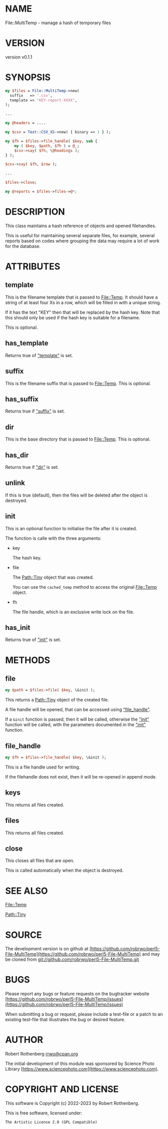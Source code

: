# NAME

File::MultiTemp - manage a hash of temporary files

# VERSION

version v0.1.1

# SYNOPSIS

```perl
my $files = File::MultiTemp->new(
  suffix   => '.csv',
  template => 'KEY-report-XXXX',
);

...

my @headers = ....

my $csv = Text::CSV_XS->new( { binary => 1 } );

my $fh = $files->file_handle( $key, sub {
    my ( $key, $path, $fh ) = @_;
    $csv->say( $fh, \@headings );
} );

$csv->say( $fh, $row );

...

$files->close;

my @reports = $files->files->@*;
```

# DESCRIPTION

This class maintains a hash reference of objects and opened filehandles.

This is useful for maintaining several separate files, for example, several reports based on codes where grouping the
data may require a lot of work for the database.

# ATTRIBUTES

## template

This is the filename template that is passed to [File::Temp](https://metacpan.org/pod/File%3A%3ATemp). It should have a string of at least four Xs in a row,
which will be filled in with a unique string.

If it has the text "KEY" then that will be replaced by the hash key. Note that this should only be used if the hash key
is suitable for a filename.

This is optional.

## has\_template

Returns true of ["template"](#template) is set.

## suffix

This is the filename suffix that is passed to [File::Temp](https://metacpan.org/pod/File%3A%3ATemp). This is optional.

## has\_suffix

Returns true if ["suffix"](#suffix) is set.

## dir

This is the base directory that is passed to [File::Temp](https://metacpan.org/pod/File%3A%3ATemp). This is optional.

## has\_dir

Returns true if ["dir"](#dir) is set.

## unlink

If this is true (default), then the files will be deleted after the object is destroyed.

## init

This is an optional function to initialise the file after it is created.

The function is calle with the three arguments:

- key

    The hash key.

- file

    The [Path::Tiny](https://metacpan.org/pod/Path%3A%3ATiny) object that was created.

    You can use the `cached_temp` method to access the original [File::Temp](https://metacpan.org/pod/File%3A%3ATemp) object.

- fh

    The file handle, which is an exclusive write lock on the file.

## has\_init

Returns true of ["init"](#init) is set.

# METHODS

## file

```perl
my $path = $files->file( $key, \&init );
```

This returns a [Path::Tiny](https://metacpan.org/pod/Path%3A%3ATiny) object of the created file.

A file handle will be opened, that can be accessed using ["file\_handle"](#file_handle).

If a `&init` function is passed, then it will be called, otherwise the ["init"](#init) function will be called,
with the parameters documented in the ["init"](#init) function.

## file\_handle

```perl
my $fh = $files->file_handle( $key, \&init );
```

This is a file handle used for writing.

If the filehandle does not exist, then it will be re-opened in append mode.

## keys

This returns all files created.

## files

This returns all files created.

## close

This closes all files that are open.

This is called automatically when the object is destroyed.

# SEE ALSO

[File::Temp](https://metacpan.org/pod/File%3A%3ATemp)

[Path::Tiny](https://metacpan.org/pod/Path%3A%3ATiny)

# SOURCE

The development version is on github at [https://github.com/robrwo/perl5-File-MultiTemp](https://github.com/robrwo/perl5-File-MultiTemp)
and may be cloned from [git://github.com/robrwo/perl5-File-MultiTemp.git](git://github.com/robrwo/perl5-File-MultiTemp.git)

# BUGS

Please report any bugs or feature requests on the bugtracker website
[https://github.com/robrwo/perl5-File-MultiTemp/issues](https://github.com/robrwo/perl5-File-MultiTemp/issues)

When submitting a bug or request, please include a test-file or a
patch to an existing test-file that illustrates the bug or desired
feature.

# AUTHOR

Robert Rothenberg <rrwo@cpan.org>

The initial development of this module was sponsored by Science Photo
Library [https://www.sciencephoto.com](https://www.sciencephoto.com).

# COPYRIGHT AND LICENSE

This software is Copyright (c) 2022-2023 by Robert Rothenberg.

This is free software, licensed under:

```
The Artistic License 2.0 (GPL Compatible)
```
